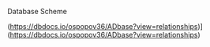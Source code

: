 Database Scheme

(https://dbdocs.io/ospopov36/ADbase?view=relationships)](https://dbdocs.io/ospopov36/ADbase?view=relationships)
